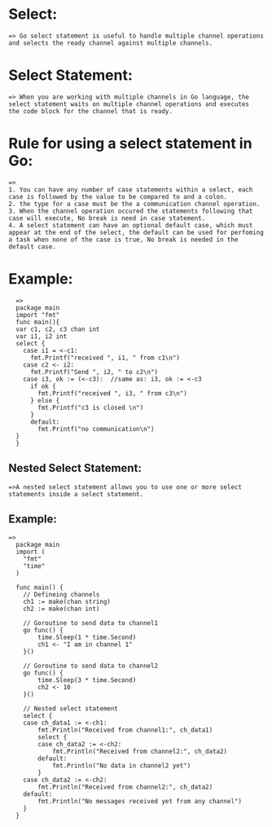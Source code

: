 # Select:
    => Go select statement is useful to handle multiple channel operations and selects the ready channel against multiple channels.

# Select Statement:
    => When you are working with multiple channels in Go language, the select statement waits on multiple channel operations and executes 
    the code block for the channel that is ready.

# Rule for using a select statement in Go:
    =>
    1. You can have any number of case statements within a select, each case is followed by the value to be compared to and a colon.
    2. the type for a case must be the a communication channel operation.
    3. When the channel operation occured the statements following that case will execute, No break is need in case statement.
    4. A select statement can have an optional default case, which must appear at the end of the select, the default can be used for perfoming
    a task when none of the case is true, No break is needed in the default case.


# Example:
      =>
      package main
      import "fmt"
      func main(){
      var c1, c2, c3 chan int
      var i1, i2 int
      select {
        case i1 = <-c1:
          fmt.Printf("received ", i1, " from c1\n")
        case c2 <- i2:
          fmt.Printf("Send ", i2, " to c2\n")
        case i3, ok := (<-c3):  //same as: i3, ok := <-c3
          if ok {
            fmt.Printf("received ", i3, " from c3\n")
          } else {
            fmt.Printf("c3 is closed \n")
          }
          default: 
            fmt.Printf("no communication\n")
      }
      }


## Nested Select Statement:
    =>A nested select statement allows you to use one or more select statements inside a select statement.

## Example:
    =>
      package main
      import (
      	"fmt"
      	"time"
      )
      
      func main() {
      	// Defineing channels
      	ch1 := make(chan string)
      	ch2 := make(chan int)
      
      	// Goroutine to send data to channel1
      	go func() {
      		time.Sleep(1 * time.Second)
      		ch1 <- "I am in channel 1"
      	}()
      
      	// Goroutine to send data to channel2
      	go func() {
      		time.Sleep(3 * time.Second)
      		ch2 <- 10
      	}()
      
      	// Nested select statement
      	select {
      	case ch_data1 := <-ch1:
      		fmt.Println("Received from channel1:", ch_data1)
      		select {
      		case ch_data2 := <-ch2:
      			fmt.Println("Received from channel2:", ch_data2)
      		default:
      			fmt.Println("No data in channel2 yet")
      		}
      	case ch_data2 := <-ch2:
      		fmt.Println("Received from channel2:", ch_data2)
      	default:
      		fmt.Println("No messages received yet from any channel")
      	}
      }
